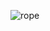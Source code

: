 ![rope](https://github.com/nonyx777/Rope-Cable-Wire/assets/58176285/90e88e6b-613d-4c9b-8840-fcf133c9cfdc)
